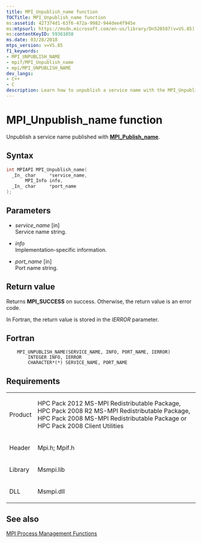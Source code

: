 ```yaml
---
title: MPI_Unpublish_name function
TOCTitle: MPI_Unpublish_name function
ms:assetid: 427374d1-63f6-472a-9982-944dee4f945e
ms:mtpsurl: https://msdn.microsoft.com/en-us/library/Dn520587(v=VS.85)
ms:contentKeyID: 59361058
ms.date: 03/28/2018
mtps_version: v=VS.85
f1_keywords:
- MPI_UNPUBLISH_NAME
- mpif/MPI_Unpublish_name
- mpi/MPI_UNPUBLISH_NAME
dev_langs:
- C++
- C
description: Learn how to unpublish a service name with the MPI_Unpublish_name function. Get syntax, parameters, and return value details on Microsoft's site.
---
```


# MPI\_Unpublish\_name function

Unpublish a service name published with [**MPI\_Publish\_name**](mpi-publish-name-function.md).

## Syntax

``` c++
int MPIAPI MPI_Unpublish_name(
  _In_ char     *service_name,
       MPI_Info info,
  _In_ char     *port_name
);
```

## Parameters

  - *service\_name* \[in\]  
    Service name string.

  - *info*  
    Implementation-specific information.

  - *port\_name* \[in\]  
    Port name string.

## Return value

Returns **MPI\_SUCCESS** on success. Otherwise, the return value is an error code.

In Fortran, the return value is stored in the *IERROR* parameter.

## Fortran

``` FORTRAN
    MPI_UNPUBLISH_NAME(SERVICE_NAME, INFO, PORT_NAME, IERROR)
        INTEGER INFO, IERROR
        CHARACTER*(*) SERVICE_NAME, PORT_NAME
```

## Requirements

<table>
<colgroup>
<col/>
<col/>
</colgroup>
<tbody>
<tr class="odd">
<td><p>Product</p></td>
<td><p>HPC Pack 2012 MS-MPI Redistributable Package, HPC Pack 2008 R2 MS-MPI Redistributable Package, HPC Pack 2008 MS-MPI Redistributable Package or HPC Pack 2008 Client Utilities</p></td>
</tr>
<tr class="even">
<td><p>Header</p></td>
<td>Mpi.h;
Mpif.h</td>
</tr>
<tr class="odd">
<td><p>Library</p></td>
<td>Msmpi.lib</td>
</tr>
<tr class="even">
<td><p>DLL</p></td>
<td>Msmpi.dll</td>
</tr>
</tbody>
</table>


## See also

[MPI Process Management Functions](mpi-process-management-functions.md)

